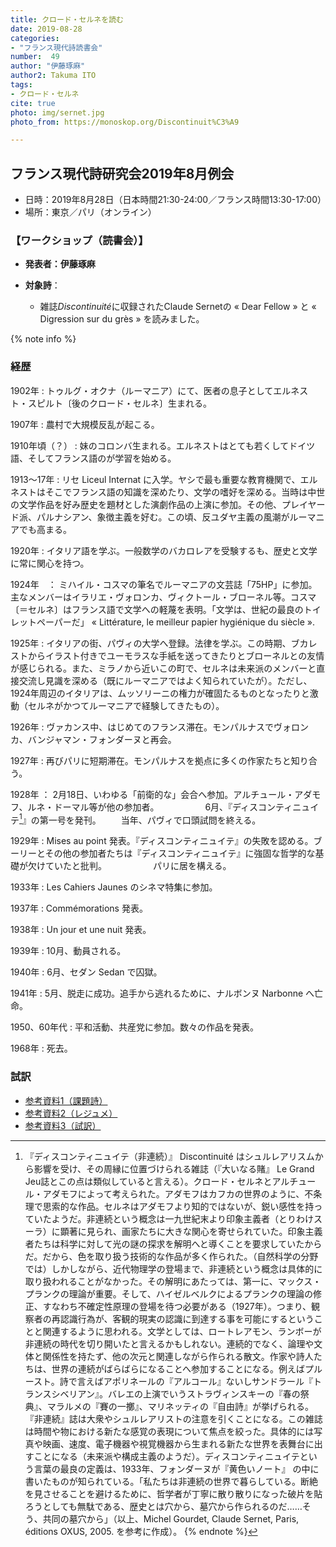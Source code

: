 ```yaml
---
title: クロード・セルネを読む
date: 2019-08-28
categories:
- "フランス現代詩読書会"
number:  49
author: "伊藤琢麻"
author2: Takuma ITO
tags:
- クロード・セルネ
cite: true
photo: img/sernet.jpg
photo_from: https://monoskop.org/Discontinuit%C3%A9

---
```


## フランス現代詩研究会2019年8月例会

- 日時：2019年8月28日（日本時間21:30-24:00／フランス時間13:30-17:00）
- 場所：東京／パリ（オンライン）

<!--more-->

### 【ワークショップ（読書会）】

- **発表者：伊藤琢麻**

- **対象詩**：

	- 雑誌*Discontinuité*に収録されたClaude Sernetの « Dear Fellow » と « Digression sur du grès » を読みました。

{% note info %}
### 経歴

1902年 : トゥルグ・オクナ（ルーマニア）にて、医者の息子としてエルネスト・スピルト〔後のクロード・セルネ〕生まれる。

1907年 : 農村で大規模反乱が起こる。

1910年頃（？） : 妹のコロンバ生まれる。エルネストはとても若くしてドイツ語、そしてフランス語のが学習を始める。

1913〜17年 : リセ Liceul Internat に入学。ヤシで最も重要な教育機関で、エルネストはそこでフランス語の知識を深めたり、文学の嗜好を深める。当時は中世の文学作品を好み歴史を題材とした演劇作品の上演に参加。その他、プレイヤード派、パルナシアン、象徴主義を好む。この頃、反ユダヤ主義の風潮がルーマニアでも高まる。

1920年 : イタリア語を学ぶ。一般数学のバカロレアを受験するも、歴史と文学に常に関心を持つ。

1924年　： ミハイル・コスマの筆名でルーマニアの文芸誌「75HP」に参加。主なメンバーはイラリエ・ヴォロンカ、ヴィクトール・ブローネル等。コスマ〔＝セルネ〕はフランス語で文学への軽蔑を表明。「文学は、世紀の最良のトイレットペーパーだ」 « Littérature, le meilleur papier hygiénique du siècle ».

1925年 : イタリアの街、パヴィの大学へ登録。法律を学ぶ。この時期、ブカレストからイラスト付きでユーモラスな手紙を送ってきたりとブローネルとの友情が感じられる。また、ミラノから近いこの町で、セルネは未来派のメンバーと直接交流し見識を深める（既にルーマニアではよく知られていたが）。ただし、1924年周辺のイタリアは、ムッソリーニの権力が確固たるものとなったりと激動（セルネがかつてルーマニアで経験してきたもの）。

1926年 : ヴァカンス中、はじめてのフランス滞在。モンパルナスでヴォロンカ、バンジャマン・フォンダーヌと再会。

1927年 : 再びパリに短期滞在。モンパルナスを拠点に多くの作家たちと知り合う。

1928年 ： 2月18日、いわゆる「前衛的な」会合へ参加。アルチュール・アダモフ、ルネ・ドーマル等が他の参加者。
　　　　　6月、『ディスコンティニュイテ[^1]』の第一号を発刊。
     　　当年、パヴィで口頭試問を終える。

1929年 : Mises au point 発表。『ディスコンティニュイテ』の失敗を認める。ブーリーとその他の参加者たちは『ディスコンティニュイテ』に強固な哲学的な基礎が欠けていたと批判。
　　　　　パリに居を構える。

1933年 : Les Cahiers Jaunes のシネマ特集に参加。

1937年 : Commémorations 発表。

1938年 : Un jour et une nuit 発表。

1939年 : 10月、動員される。

1940年 : 6月、セダン Sedan で囚獄。

1941年 : 5月、脱走に成功。追手から逃れるために、ナルボンヌ Narbonne へ亡命。

1950、60年代 : 平和活動、共産党に参加。数々の作品を発表。

1968年 : 死去。

[^1]: 『ディスコンティニュイテ（非連続）』 Discontinuité はシュルレアリスムから影響を受け、その周縁に位置づけられる雑誌（『大いなる賭』 Le Grand Jeu誌とこの点は類似していると言える）。クロード・セルネとアルチュール・アダモフによって考えられた。アダモフはカフカの世界のように、不条理で思索的な作品。セルネはアダモフより知的ではないが、鋭い感性を持っていたようだ。非連続という概念は一九世紀末より印象主義者（とりわけスーラ）に顕著に見られ、画家たちに大きな関心を寄せられていた。印象主義者たちは科学に対して光の謎の探求を解明へと導くことを要求していたからだ。だから、色を取り扱う技術的な作品が多く作られた。（自然科学の分野では）しかしながら、近代物理学の登場まで、非連続という概念は具体的に取り扱われることがなかった。その解明にあたっては、第一に、マックス・プランクの理論が重要。そして、ハイゼルベルクによるプランクの理論の修正、すなわち不確定性原理の登場を待つ必要がある（1927年）。つまり、観察者の再認識行為が、客観的現実の認識に到達する事を可能にするということと関連するように思われる。文学としては、ロートレアモン、ランボーが非連続の時代を切り開いたと言えるかもしれない。連続的でなく、論理や文体と関係性を持たず、他の次元と関連しながら作られる散文。作家や詩人たちは、世界の連続がばらばらになることへ参加することになる。例えばプルースト。詩で言えばアポリネールの『アルコール』ないしサンドラール『トランスシベリアン』。バレエの上演でいうストラヴィンスキーの『春の祭典』、マラルメの『賽の一擲』、マリネッティの『自由詩』が挙げられる。『非連続』誌は大衆やシュルレアリストの注意を引くことになる。この雑誌は時間や物における新たな感覚の表現について焦点を絞った。具体的には写真や映画、速度、電子機器や視覚機器から生まれる新たな世界を表舞台に出すことになる（未来派や構成主義のようだ）。ディスコンティニュイテという言葉の最良の定義は、1933年、フォンダーヌが『黄色いノート』 の中に書いたものが知られている。「私たちは非連続の世界で暮らしている。断絶を見させることを避けるために、哲学者が丁寧に散り散りになった破片を貼ろうとしても無駄である、歴史とは穴から、墓穴から作られるのだ……そう、共同の墓穴から」（以上、Michel Gourdet, Claude Sernet, Paris, éditions OXUS, 2005. を参考に作成）。
{% endnote %}

### 試訳

- [参考資料1（課題詩）](https://groups.google.com/d/msg/poesiecontemporaine/Pb0rbLr9Sg8/3JSLOviYEQAJ)
- [参考資料2（レジュメ）](https://hackmd.io/@D1i2BZvjRFmJGsw2bLlyTQ/SJbCV8erS)
- [参考資料3（試訳）](https://hackmd.io/r-_a8ihmQqiUHN90uPZe9w)

